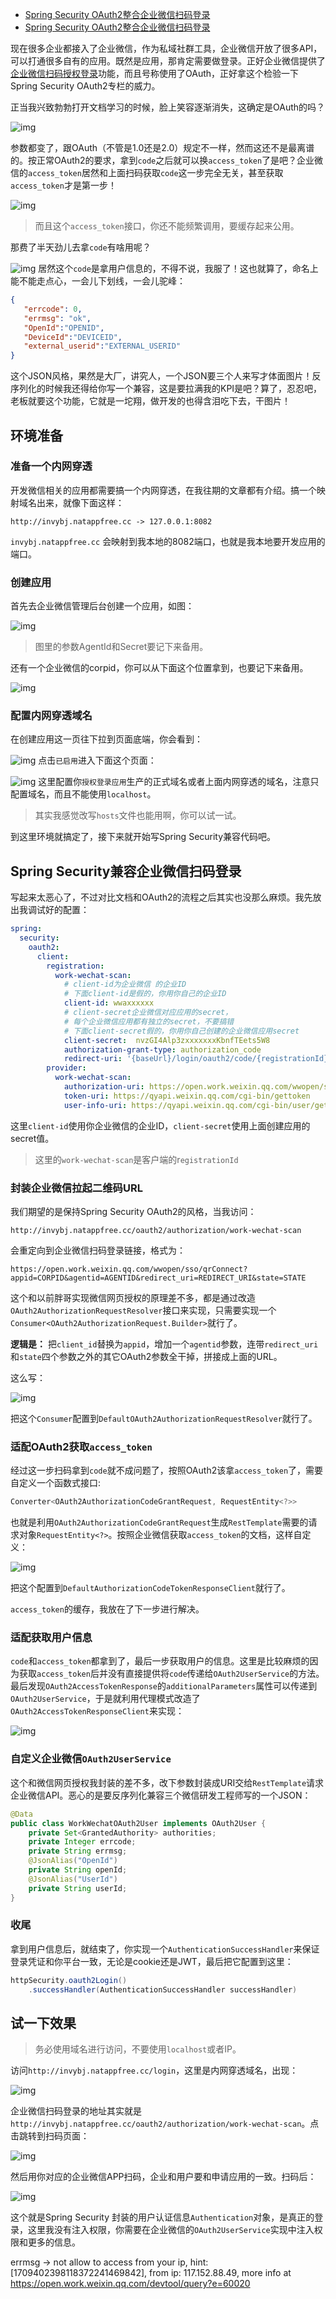- [Spring Security OAuth2整合企业微信扫码登录](https://felord.cn/wwechat-scan-login.html)
- [Spring Security OAuth2整合企业微信扫码登录](https://mp.weixin.qq.com/s/S7NNeiPJAEtNQtypxrWcmw)

现在很多企业都接入了企业微信，作为私域社群工具，企业微信开放了很多API，可以打通很多自有的应用。既然是应用，那肯定需要做登录。正好企业微信提供了[企业微信扫码授权登录](https://developer.work.weixin.qq.com/document/path/91025)功能，而且号称使用了OAuth，正好拿这个检验一下Spring Security OAuth2专栏的威力。

正当我兴致勃勃打开文档学习的时候，脸上笑容逐渐消失，这确定是OAuth的吗？

![img](./img/53/53-1.png)

参数都变了，跟OAuth（不管是1.0还是2.0）规定不一样，然而这还不是最离谱的。按正常OAuth2的要求，拿到`code`之后就可以换`access_token`了是吧？企业微信的`access_token`居然和上面扫码获取`code`这一步完全无关，甚至获取`access_token`才是第一步！

![img](./img/53/53-2.png)

> 而且这个`access_token`接口，你还不能频繁调用，要缓存起来公用。

那费了半天劲儿去拿`code`有啥用呢？

![img](./img/53/53-3.png)
居然这个`code`是拿用户信息的，不得不说，我服了！这也就算了，命名上能不能走点心，一会儿下划线，一会儿驼峰：

```json
{
   "errcode": 0,
   "errmsg": "ok",
   "OpenId":"OPENID",
   "DeviceId":"DEVICEID",
   "external_userid":"EXTERNAL_USERID"
}
```

这个JSON风格，果然是大厂，讲究人，一个JSON要三个人来写才体面图片！反序列化的时候我还得给你写一个兼容，这是要拉满我的KPI是吧？算了，忍忍吧，老板就要这个功能，它就是一坨翔，做开发的也得含泪吃下去，干图片！

## 环境准备
### 准备一个内网穿透
开发微信相关的应用都需要搞一个内网穿透，在我往期的文章都有介绍。搞一个映射域名出来，就像下面这样：
```shell
http://invybj.natappfree.cc -> 127.0.0.1:8082 
```

`invybj.natappfree.cc` 会映射到我本地的8082端口，也就是我本地要开发应用的端口。

### 创建应用
首先去企业微信管理后台创建一个应用，如图：

![img](./img/53/53-4.png)

> 图里的参数AgentId和Secret要记下来备用。

还有一个企业微信的corpid，你可以从下面这个位置拿到，也要记下来备用。

![img](./img/53/53-5.png)

### 配置内网穿透域名
在创建应用这一页往下拉到页面底端，你会看到：

![img](./img/53/53-6.png)
点击`已启用`进入下面这个页面：

![img](./img/53/53-7.png)
这里配置你`授权登录应用`生产的正式域名或者上面内网穿透的域名，注意只配置域名，而且不能使用`localhost`。


> 其实我感觉改写`hosts`文件也能用啊，你可以试一试。

到这里环境就搞定了，接下来就开始写Spring Security兼容代码吧。

## Spring Security兼容企业微信扫码登录
写起来太恶心了，不过对比文档和OAuth2的流程之后其实也没那么麻烦。我先放出我调试好的配置：
```yaml
spring:
  security:
    oauth2:
      client:
        registration:
          work-wechat-scan:
            # client-id为企业微信 的企业ID
            # 下面client-id是假的，你用你自己的企业ID
            client-id: wwaxxxxxx
            # client-secret企业微信对应应用的secret，
            # 每个企业微信应用都有独立的secret，不要搞错
            # 下面client-secret假的，你用你自己创建的企业微信应用secret
            client-secret:  nvzGI4Alp3zxxxxxxxKbnfTEets5W8
            authorization-grant-type: authorization_code
            redirect-uri: '{baseUrl}/login/oauth2/code/{registrationId}'
        provider:
          work-wechat-scan:
            authorization-uri: https://open.work.weixin.qq.com/wwopen/sso/qrConnect
            token-uri: https://qyapi.weixin.qq.com/cgi-bin/gettoken
            user-info-uri: https://qyapi.weixin.qq.com/cgi-bin/user/getuserinfo
```

这里`client-id`使用你企业微信的企业ID，`client-secret`使用上面创建应用的secret值。


> 这里的`work-wechat-scan`是客户端的r`egistrationId`

### 封装企业微信拉起二维码URL
我们期望的是保持Spring Security OAuth2的风格，当我访问：
```shell
http://invybj.natappfree.cc/oauth2/authorization/work-wechat-scan
```

会重定向到企业微信扫码登录链接，格式为：
```shell
https://open.work.weixin.qq.com/wwopen/sso/qrConnect?appid=CORPID&agentid=AGENTID&redirect_uri=REDIRECT_URI&state=STATE
```

这个和以前胖哥实现微信网页授权的原理差不多，都是通过改造`OAuth2AuthorizationRequestResolver`接口来实现，只需要实现一个`Consumer<OAuth2AuthorizationRequest.Builder>`就行了。

**逻辑是：** 把`client_id`替换为`appid`，增加一个`agentid`参数，连带`redirect_uri`和`state`四个参数之外的其它OAuth2参数全干掉，拼接成上面的URL。

这么写：

![img](./img/53/53-8.png)

把这个`Consumer`配置到`DefaultOAuth2AuthorizationRequestResolver`就行了。

### 适配OAuth2获取`access_token`
经过这一步扫码拿到`code`就不成问题了，按照OAuth2该拿`access_token`了，需要自定义一个函数式接口:
```java
Converter<OAuth2AuthorizationCodeGrantRequest, RequestEntity<?>>
```

也就是利用`OAuth2AuthorizationCodeGrantRequest`生成`RestTemplate`需要的请求对象`RequestEntity<?>`。按照企业微信获取`access_token`的文档，这样自定义：

![img](./img/53/53-9.png)

把这个配置到`DefaultAuthorizationCodeTokenResponseClient`就行了。

`access_token`的缓存，我放在了下一步进行解决。

### 适配获取用户信息
`code`和`access_token`都拿到了，最后一步获取用户的信息。这里是比较麻烦的因为获取`access_token`后并没有直接提供将`code`传递给`OAuth2UserService`的方法。最后发现`OAuth2AccessTokenResponse`的`additionalParameters`属性可以传递到`OAuth2UserService`，于是就利用代理模式改造了`OAuth2AccessTokenResponseClient`来实现：

![img](./img/53/53-10.png)

### 自定义企业微信`OAuth2UserService`
这个和微信网页授权我封装的差不多，改下参数封装成URI交给`RestTemplate`请求企业微信API。恶心的是要反序列化兼容三个微信研发工程师写的一个JSON：
```java
@Data
public class WorkWechatOAuth2User implements OAuth2User {
    private Set<GrantedAuthority> authorities;
    private Integer errcode;
    private String errmsg;
    @JsonAlias("OpenId")
    private String openId;
    @JsonAlias("UserId")
    private String userId;
}
```

### 收尾
拿到用户信息后，就结束了，你实现一个`AuthenticationSuccessHandler`来保证登录凭证和你平台一致，无论是cookie还是JWT，最后把它配置到这里：
```java
httpSecurity.oauth2Login()
    .successHandler(AuthenticationSuccessHandler successHandler)
```

## 试一下效果

> 务必使用域名进行访问，不要使用`localhost`或者IP。

访问`http://invybj.natappfree.cc/login`，这里是内网穿透域名，出现：

![img](./img/53/53-11.png)

企业微信扫码登录的地址其实就是`http://invybj.natappfree.cc/oauth2/authorization/work-wechat-scan`。点击跳转到扫码页面：

![img](./img/53/53-12.png)

然后用你对应的企业微信APP扫码，企业和用户要和申请应用的一致。扫码后：

![img](./img/53/53-13.png)

这个就是Spring Security 封装的用户认证信息`Authentication`对象，是真正的登录，这里我没有注入权限，你需要在企业微信的`OAuth2UserService`实现中注入权限和更多的信息。


errmsg -> not allow to access from your ip, hint: [1709402398118372241469842], from ip: 117.152.88.49, more info at https://open.work.weixin.qq.com/devtool/query?e=60020